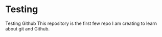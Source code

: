 # Testing
Testing Github
This repository is the first few repo I am creating 
to learn about git and Github.
